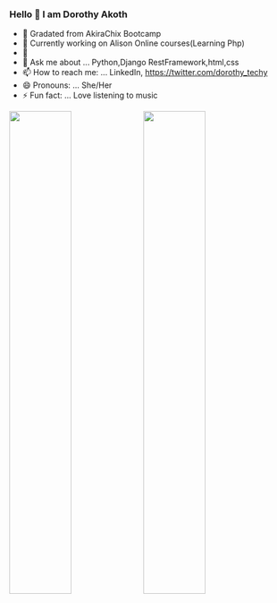 ### Hello 👋 I am Dorothy Akoth




- 🔭 Gradated from AkiraChix Bootcamp
- 🌱 Currently working on Alison Online courses(Learning Php)
- 🤔 
- 💬 Ask me about ... Python,Django RestFramework,html,css
- 📫 How to reach me: ... LinkedIn,    https://twitter.com/dorothy_techy
- 😄 Pronouns: ... She/Her
- ⚡ Fun fact: ...  Love listening to music



<img align="left" width="47%" src="https://github-readme-stats.vercel.app/api?username=Dorothy2020&show_icons=true&theme=radical"/>
<img align="left" width="47%" src="https://github-readme-stats.vercel.app/api/top-langs/?username=Dorothy2020&layout=compact"/>


